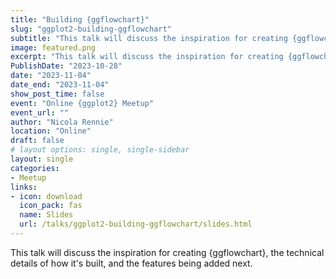 ```yaml
---
title: "Building {ggflowchart}"
slug: "ggplot2-building-ggflowchart"
subtitle: "This talk will discuss the inspiration for creating {ggflowchart}, the technical details of how it's built, and the features being added next."
image: featured.png
excerpt: "This talk will discuss the inspiration for creating {ggflowchart}, the technical details of how it's built, and the features being added next."
PublishDate: "2023-10-28"
date: "2023-11-04"
date_end: "2023-11-04"
show_post_time: false
event: "Online {ggplot2} Meetup"
event_url: ""
author: "Nicola Rennie"
location: "Online"
draft: false
# layout options: single, single-sidebar
layout: single
categories:
- Meetup
links:
- icon: download
  icon_pack: fas
  name: Slides
  url: /talks/ggplot2-building-ggflowchart/slides.html
---
```


This talk will discuss the inspiration for creating {ggflowchart}, the technical details of how it's built, and the features being added next.

